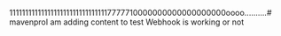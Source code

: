 11111111111111111111111111111117777710000000000000000000oooo..........# mavenproI am adding content to test Webhook is working or not 
